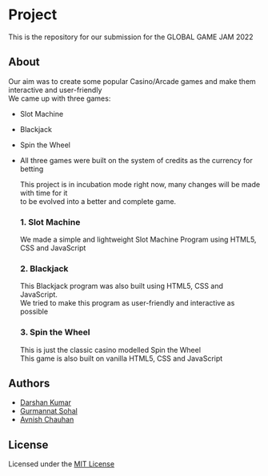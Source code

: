 # Project
This is the repository for our submission for the GLOBAL GAME JAM 2022

## About
  Our aim was to create some popular Casino/Arcade games and make them interactive and user-friendly  
  We came up with three games:  
- Slot Machine  
- Blackjack  
- Spin the Wheel   
- All three games were built on the system of credits as the currency for betting  
  
  This project is in incubation mode right now, many changes will be made with time for it  
  to be evolved into a better and complete game.  

  ### 1. Slot Machine  
  We made a simple and lightweight Slot Machine Program using HTML5, CSS and JavaScript  


  ###  2. Blackjack
  This Blackjack program was also built using HTML5, CSS and JavaScript.  
  We tried to make this program as user-friendly and interactive as possible  

  ### 3. Spin the Wheel
  This is just the classic casino modelled Spin the Wheel  
  This game is also built on vanilla HTML5, CSS and JavaScript


## Authors
- [Darshan Kumar](https://github.com/itsdarshankumar)  
- [Gurmannat Sohal](https://github.com/itsgurmannatsohal)  
- [Avnish Chauhan](https://github.com/LunaticFrisbee)  

## License
  Licensed under the [MIT License](LICENSE)
